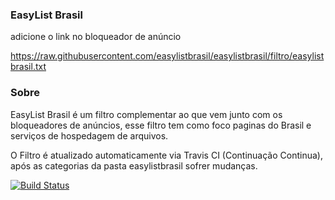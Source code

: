### EasyList Brasil

adicione o link no bloqueador de anúncio

https://raw.githubusercontent.com/easylistbrasil/easylistbrasil/filtro/easylistbrasil.txt

### Sobre

EasyList Brasil é um filtro complementar ao que vem junto com os bloqueadores de anúncios, esse filtro tem como foco paginas do Brasil e serviços de hospedagem de arquivos.

O Filtro é atualizado automaticamente via Travis CI (Continuação Continua), após as categorias da pasta easylistbrasil sofrer mudanças.  

[![Build Status](https://travis-ci.org/easylistbrasil/easylistbrasil.svg?branch=master)](https://travis-ci.org/easylistbrasil/easylistbrasil)
